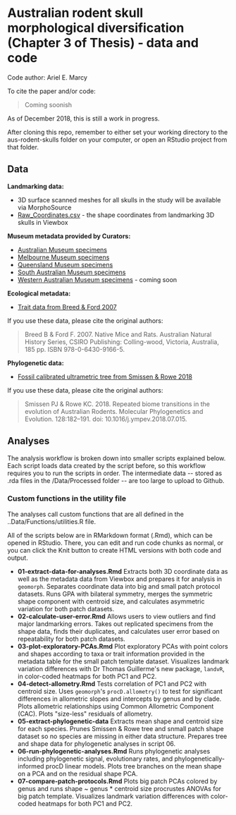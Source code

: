 # Australian rodent skull morphological diversification (Chapter 3 of Thesis) - data and code
Code author: Ariel E. Marcy

To cite the paper and/or code:
> Coming soonish

As of December 2018, this is still a work in progress.

After cloning this repo, remember to either set your working directory to the aus-rodent-skulls folder on your computer, or open an RStudio project from that folder.

## Data
**Landmarking data:**
* 3D surface scanned meshes for all skulls in the study will be available via MorphoSource
* [Raw_Coordinates.csv](Data/Raw/3D_coords.csv) - the shape coordinates from landmarking 3D  skulls in Viewbox 

**Museum metadata provided by Curators:**
* [Australian Museum specimens](/Data/Raw/AM_muridae_skulls.csv)
* [Melbourne Museum specimens](/Data/Raw/MV_muridae_skulls.csv)
* [Queensland Museum specimens](/Data/Raw/QM_muridae_skulls.csv)
* [South Australian Museum specimens](/Data/Raw/SAM_muridae_skulls.csv)
* [Western Australian Museum specimens]() - coming soon

**Ecological metadata:**
* [Trait data from Breed & Ford 2007](/Data/Processed/in_ex_traits.csv)

If you use these data, please cite the original authors:
> Breed B & Ford F. 2007. Native Mice and Rats. Australian Natural History Series, CSIRO Publishing: Colling-wood, Victoria, Australia, 185 pp. ISBN 978-0-6430-9166-5.

**Phylogenetic data:**
* [Fossil calibrated ultrametric tree from Smissen & Rowe 2018](/Data/Processed/Smissen-Rowe-2018-concat.tre)

If you use these data, please cite the original authors:
> Smissen PJ & Rowe KC. 2018. Repeated biome transitions in the evolution of Australian Rodents. Molecular Phylogenetics and Evolution. 128:182–191. doi: 10.1016/j.ympev.2018.07.015.
    
## Analyses
The analysis workflow is broken down into smaller scripts explained below. Each script loads data created by the script before, so this workflow requires you to run the scripts in order. The intermediate data -- stored as .rda files in the /Data/Processed folder -- are too large to upload to Github. 

### Custom functions in the utility file 
The analyses call custom functions that are all defined in the ..Data/Functions/utilities.R file.

All of the scripts below are in RMarkdown format (.Rmd), which can be opened in RStudio. There, you can edit and run code chunks as normal, or you can click the Knit button to create HTML versions with both code and output.

* **01-extract-data-for-analyses.Rmd** Extracts both 3D coordinate data as well as the metadata data from Viewbox and prepares it for analysis in `geomorph`. Separates coordinate data into big and small patch protocol datasets. Runs GPA with bilateral symmetry, merges the symmetric shape component with centroid size, and calculates asymmetric variation for both patch datasets.
* **02-calculate-user-error.Rmd** Allows users to view outliers and find major landmarking errors. Takes out replicated specimens from the shape data, finds their duplicates, and calculates user error based on repeatability for both patch datasets. 
* **03-plot-exploratory-PCAs.Rmd** Plot exploratory PCAs with point colors and shapes according to taxa or trait information provided in the metadata table for the small patch template dataset. Visualizes landmark variation differences with Dr Thomas Guillerme's new package, `landvR`, in color-coded heatmaps for both PC1 and PC2.
* **04-detect-allometry.Rmd** Tests correlation of PC1 and PC2 with centroid size. Uses `geomorph`'s `procD.allometry()` to test for significant differences in allometric slopes and intercepts by genus and by clade. Plots allometric relationships using Common Allometric Component (CAC). Plots "size-less" residuals of allometry.
* **05-extract-phylogenetic-data** Extracts mean shape and centroid size for each species. Prunes Smissen & Rowe tree and snmall patch shape dataset so no species are missing in either data structure. Prepares tree and shape data for phylogenetic analyses in script 06.
* **06-run-phylogenetic-analyses.Rmd** Runs phylogenetic analyses including phylogenetic signal, evolutionary rates, and phylogenetically-informed procD linear models. Plots tree branches on the mean shape on a PCA and on the residual shape PCA.
* **07-compare-patch-protocols.Rmd** Plots big patch PCAs colored by genus and runs shape ~ genus * centroid size procrustes ANOVAs for big patch template. Visualizes landmark variation differences with color-coded heatmaps for both PC1 and PC2.
